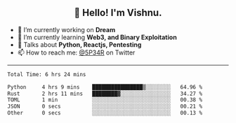 <h2 align="center">👋 Hello! I'm Vishnu.</h2>


- 🔭 I’m currently working on **Dream**
- 🌱 I’m currently learning **Web3, and Binary Exploitation**
- 💬 Talks about **Python, Reactjs, Pentesting**
- 📫 How to reach me: [@5P34R](https://twitter.com/Vishnu27302693) on Twitter

---
<!--START_SECTION:waka-->

```txt
Total Time: 6 hrs 24 mins

Python     4 hrs 9 mins    ████████████████▒░░░░░░░░   64.96 %
Rust       2 hrs 11 mins   ████████▓░░░░░░░░░░░░░░░░   34.27 %
TOML       1 min           ░░░░░░░░░░░░░░░░░░░░░░░░░   00.38 %
JSON       0 secs          ░░░░░░░░░░░░░░░░░░░░░░░░░   00.21 %
Other      0 secs          ░░░░░░░░░░░░░░░░░░░░░░░░░   00.13 %
```

<!--END_SECTION:waka-->
